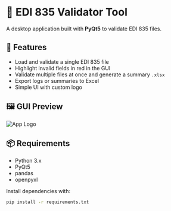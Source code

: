 # 🧾 EDI 835 Validator Tool

A desktop application built with **PyQt5** to validate EDI 835 files.

## 🚀 Features

- Load and validate a single EDI 835 file
- Highlight invalid fields in red in the GUI
- Validate multiple files at once and generate a summary `.xlsx`
- Export logs or summaries to Excel
- Simple UI with custom logo

## 🖼️ GUI Preview

![App Logo](logo.png)

## 📦 Requirements

- Python 3.x
- PyQt5
- pandas
- openpyxl

Install dependencies with:

```bash
pip install -r requirements.txt
